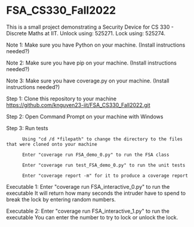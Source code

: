 # FSA_CS330_Fall2022
This is a small project demonstrating a Security Device for CS 330 - Discrete Maths at IIT. Unlock using: 525271. Lock using: 525274.

Note 1: Make sure you have Python on your machine. (Install instructions needed?)

Note 2: Make sure you have pip on your machine. (Install instructions needed?)

Note 3: Make sure you have coverage.py on your machine. (Install instructions needed?)



Step 1: Clone this repository to your machine
      https://github.com/knguyen23-iit/FSA_CS330_Fall2022.git

Step 2: Open Command Prompt on your machine with Windows

Step 3: Run tests

          Using "cd /d *filepath" to change the directory to the files that were cloned onto your machine

          Enter "coverage run FSA_demo_0.py" to run the FSA class

          Enter "coverage run test_FSA_demo_0.py" to run the unit tests

          Enter "coverage report -m" for it to produce a coverage report

Executable 1: 
          Enter "coverage run FSA_interactive_0.py" to run the executable
          It will return how many seconds the intruder have to spend to break the lock by entering random numbers.
    
Executable 2: 
          Enter "coverage run FSA_interactive_1.py" to run the executable
          You can enter the number to try to lock or unlock the lock.          
